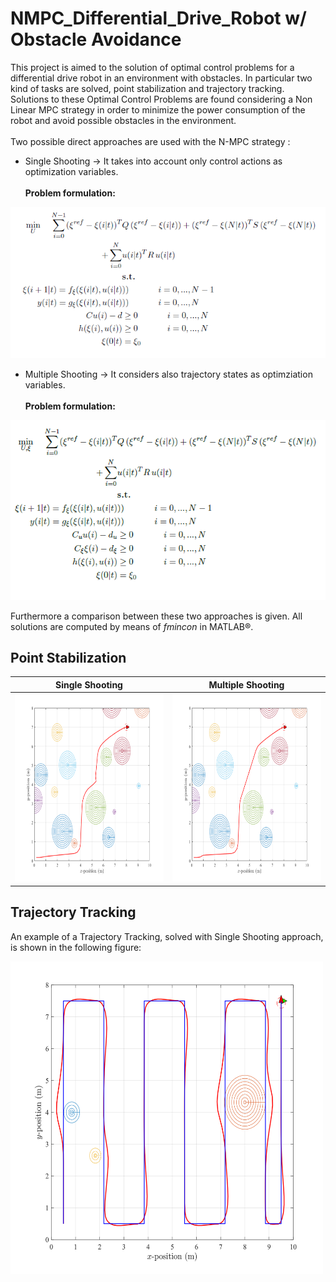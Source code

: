 # NMPC_Differential_Drive_Robot w/ Obstacle Avoidance
This project is aimed to the solution of optimal control problems for a differential drive robot in an environment with obstacles.
In particular two kind of tasks are solved, point stabilization and trajectory tracking.<br>
Solutions to these Optimal Control Problems are found considering a Non Linear MPC strategy in order to minimize the power consumption of the robot and avoid possible obstacles in the environment.<br><br>
Two possible direct approaches are used with the N-MPC strategy :
* Single Shooting -> It takes into account only control actions as optimization variables.<br><br>
**Problem formulation:**
 <img src="https://github.com/DT-Repo/NMPC_Differential_Drive_Robot/blob/master/Images/single_shoot.PNG">

* Multiple Shooting -> It considers also trajectory states as optimziation variables.<br><br>
**Problem formulation:**
<img src="https://github.com/DT-Repo/NMPC_Differential_Drive_Robot/blob/master/Images/multiple.PNG">

Furthermore a comparison between these two approaches is given. All solutions are computed by means of *fmincon* in MATLAB®.
## Point Stabilization
|Single Shooting |Multiple Shooting |
| ------------- | ------------- |
|<img src="https://github.com/DT-Repo/NMPC_Differential_Drive_Robot/blob/master/Images/single_comp.svg" width="300" height="300"> | <img src="https://github.com/DT-Repo/NMPC_Differential_Drive_Robot/blob/master/Images/multi_comp.svg" width="300" height="300"> |


## Trajectory Tracking
An example of a Trajectory Tracking, solved with Single Shooting approach, is shown in the following figure:

<img src="https://github.com/DT-Repo/NMPC_Differential_Drive_Robot/blob/master/Images/traj_trek.svg?raw=true" width="500" height="500">

 
